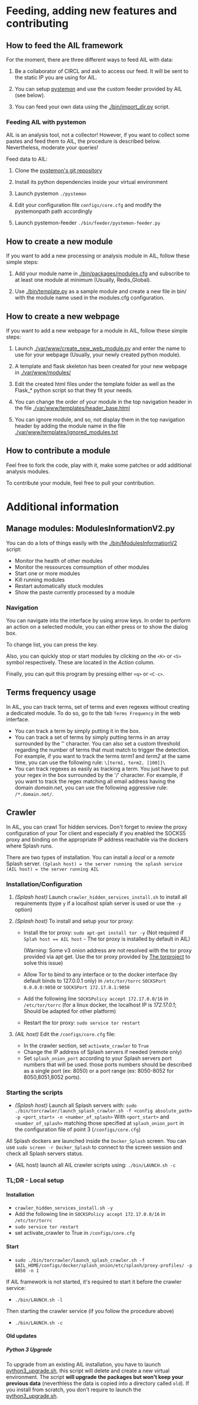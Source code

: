 Feeding, adding new features and contributing
=============================================

How to feed the AIL framework
-----------------------------

For the moment, there are three different ways to feed AIL with data:

1. Be a collaborator of CIRCL and ask to access our feed. It will be sent to the static IP you are using for AIL.

2. You can setup [pystemon](https://github.com/CIRCL/pystemon) and use the custom feeder provided by AIL (see below).

3. You can feed your own data using the [./bin/import_dir.py](./bin/import_dir.py) script.

### Feeding AIL with pystemon

AIL is an analysis tool, not a collector!
However, if you want to collect some pastes and feed them to AIL, the procedure is described below. Nevertheless, moderate your queries!

Feed data to AIL:

1. Clone the [pystemon's git repository](https://github.com/CIRCL/pystemon)

2. Install its python dependencies inside your virtual environment

3. Launch pystemon ``` ./pystemon ```

4. Edit your configuration file ```configs/core.cfg``` and modify the pystemonpath path accordingly

5. Launch pystemon-feeder ``` ./bin/feeder/pystemon-feeder.py ```


How to create a new module
--------------------------

If you want to add a new processing or analysis module in AIL, follow these simple steps:

1. Add your module name in [./bin/packages/modules.cfg](./bin/packages/modules.cfg) and subscribe to at least one module at minimum (Usually, Redis_Global).

2. Use [./bin/template.py](./bin/template.py) as a sample module and create a new file in bin/ with the module name used in the modules.cfg configuration.


How to create a new webpage
---------------------------

If you want to add a new webpage for a module in AIL, follow these simple steps:

1. Launch [./var/www/create_new_web_module.py](./var/www/create_new_web_module.py) and enter the name to use for your webpage (Usually, your newly created python module).

2. A template and flask skeleton has been created for your new webpage in [./var/www/modules/](./var/www/modules/)

3. Edit the created html files under the template folder as well as the Flask_* python script so that they fit your needs.

4. You can change the order of your module in the top navigation header in the file [./var/www/templates/header_base.html](./var/www/templates/header_base.html)

5. You can ignore module, and so, not display them in the top navigation header by adding the module name in the file [./var/www/templates/ignored_modules.txt](./var/www/templates/ignored_modules.txt)

How to contribute a module
--------------------------

Feel free to fork the code, play with it, make some patches or add additional analysis modules.

To contribute your module, feel free to pull your contribution.


Additional information
======================

Manage modules: ModulesInformationV2.py
---------------------------------------

You can do a lots of things easily with the [./bin/ModulesInformationV2](./bin/ModulesInformationV2) script:

- Monitor the health of other modules
- Monitor the ressources comsumption of other modules
- Start one or more modules
- Kill running modules
- Restart automatically stuck modules
- Show the paste currently processed by a module

### Navigation

You can navigate into the interface by using arrow keys. In order to perform an action on a selected module, you can either press <ENTER> or <SPACE> to show the dialog box.

To change list, you can press the <TAB> key.

Also, you can quickly stop or start modules by clicking on the ``<K>`` or ``<S>`` symbol respectively. These are located in the _Action_ column.

Finally, you can quit this program by pressing either ``<q>`` or ``<C-c>``.


Terms frequency usage
---------------------

In AIL, you can track terms, set of terms and even regexes without creating a dedicated module. To do so, go to the tab `Terms Frequency` in the web interface.
- You can track a term by simply putting it in the box.
- You can track a set of terms by simply putting terms in an array surrounded by the '\' character. You can also set a custom threshold regarding the number of terms that must match to trigger the detection. For example, if you want to track the terms _term1_ and _term2_ at the same time, you can use the following rule: `\[term1, term2, [100]]\`
- You can track regexes as easily as tracking a term. You just have to put your regex in the box surrounded by the '/' character. For example, if you want to track the regex matching all email address having the domain _domain.net_, you can use the following aggressive rule: `/*.domain.net/`.


Crawler
---------------------

In AIL, you can crawl Tor hidden services. Don't forget to review the proxy configuration of your Tor client and especially if you enabled the SOCKS5 proxy and binding on the appropriate IP address reachable via the dockers where Splash runs.

There are two types of installation. You can install a *local* or a *remote* Splash server.
``(Splash host) = the server running the splash service``
``(AIL host) = the server running AIL``

### Installation/Configuration

1. *(Splash host)* Launch ``crawler_hidden_services_install.sh`` to install all requirements (type ``y`` if a localhost splah server is used or use the ``-y`` option)

2. *(Splash host)* To install and setup your tor proxy:
    - Install the tor proxy: ``sudo apt-get install tor -y``
        (Not required if ``Splah host == AIL host`` - The tor proxy is installed by default in AIL)

        (Warning: Some v3 onion address are not resolved with the tor proxy provided via apt get. Use the tor proxy provided by [The torproject](https://2019.www.torproject.org/docs/debian) to solve this issue)
    - Allow Tor to bind to any interface or to the docker interface (by default binds to 127.0.0.1 only) in ``/etc/tor/torrc``
        ``SOCKSPort 0.0.0.0:9050`` or
        ``SOCKSPort 172.17.0.1:9050``
    - Add the following line ``SOCKSPolicy accept 172.17.0.0/16`` in ``/etc/tor/torrc``
      (for a linux docker, the localhost IP is *172.17.0.1*; Should be adapted for other platform)
    - Restart the tor proxy: ``sudo service tor restart``

3. *(AIL host)* Edit the ``/configs/core.cfg`` file:
    - In the crawler section, set ``activate_crawler`` to ``True``
    - Change the IP address of Splash servers if needed (remote only)
    - Set ``splash_onion_port`` according to your Splash servers port numbers that will be used.
        those ports numbers should be described as a single port (ex: 8050) or a port range (ex: 8050-8052 for 8050,8051,8052 ports).


### Starting the scripts

- *(Splash host)* Launch all Splash servers with:
```sudo ./bin/torcrawler/launch_splash_crawler.sh -f <config absolute_path> -p <port_start> -n <number_of_splash>```
With ``<port_start>`` and ``<number_of_splash>`` matching those specified at ``splash_onion_port`` in the configuration file of point 3 (``/configs/core.cfg``)

All Splash dockers are launched inside the ``Docker_Splash`` screen. You can use ``sudo screen -r Docker_Splash`` to connect to the screen session and check all Splash servers status.

- (AIL host) launch all AIL crawler scripts using:
```./bin/LAUNCH.sh -c```


### TL;DR - Local setup

#### Installation
- ```crawler_hidden_services_install.sh -y```
- Add the following line in ``SOCKSPolicy accept 172.17.0.0/16`` in ``/etc/tor/torrc``
- ```sudo service tor restart```
- set activate_crawler to True in ``/configs/core.cfg``
#### Start
- ```sudo ./bin/torcrawler/launch_splash_crawler.sh -f $AIL_HOME/configs/docker/splash_onion/etc/splash/proxy-profiles/ -p 8050 -n 1```

If AIL framework is not started, it's required to start it before the crawler service:

- ```./bin/LAUNCH.sh -l```

Then starting the crawler service (if you follow the procedure above)

- ```./bin/LAUNCH.sh -c```


#### Old updates

##### Python 3 Upgrade

To upgrade from an existing AIL installation, you have to launch [python3_upgrade.sh](./python3_upgrade.sh), this script will delete and create a new virtual environment. The script **will upgrade the packages but won't keep your previous data** (neverthless the data is copied into a directory called `old`). If you install from scratch, you don't require to launch the [python3_upgrade.sh](./python3_upgrade.sh).
